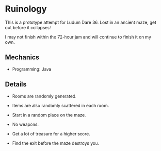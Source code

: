 Ruinology
==========
This is a prototype attempt for Ludum Dare 36. Lost in an ancient maze, get out before it collapses!

I may not finish within the 72-hour jam and will continue to finish it on my own.

Mechanics
---------
+ Programming: Java

Details
-------
- Rooms are randomly generated.
- Items are also randomly scattered in each room.
- Start in a random place on the maze.

- No weapons.
- Get a lot of treasure for a higher score.
- Find the exit before the maze destroys you.

